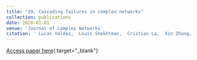 ```yaml
---
title: "29. Cascading failures in complex networks"
collection: publications
date: 2020-01-01
venue: 'Journal of Complex Networks'
citation: ' Lucas Valdez,  Louis Shekhtman,  Cristian La,  Xin Zhang,  Sergey Buldyrev,  Paul Trunfio,  Lidia Braunstein,  Shlomo Havlin, &quot;Cascading failures in complex networks.&quot; Journal of Complex Networks, 2020.'
---
```

[Access paper here](https://academic.oup.com/comnet/article-abstract/8/2/cnaa013/5849333){:target="_blank"}
